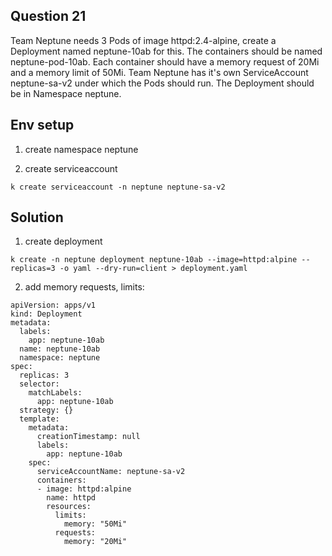 ## Question 21

Team Neptune needs 3 Pods of image httpd:2.4-alpine, create a Deployment named neptune-10ab for this. The containers should be named neptune-pod-10ab. Each container should have a memory request of 20Mi and a memory limit of 50Mi.
Team Neptune has it's own ServiceAccount neptune-sa-v2 under which the Pods should run. The Deployment should be in Namespace neptune.

## Env setup

1. create namespace neptune

2. create serviceaccount

```
k create serviceaccount -n neptune neptune-sa-v2
```

## Solution

1. create deployment

```
k create -n neptune deployment neptune-10ab --image=httpd:alpine --replicas=3 -o yaml --dry-run=client > deployment.yaml
```

2. add memory requests, limits:
```
apiVersion: apps/v1
kind: Deployment
metadata:
  labels:
    app: neptune-10ab
  name: neptune-10ab
  namespace: neptune
spec:
  replicas: 3
  selector:
    matchLabels:
      app: neptune-10ab
  strategy: {}
  template:
    metadata:
      creationTimestamp: null
      labels:
        app: neptune-10ab
    spec:
      serviceAccountName: neptune-sa-v2
      containers:
      - image: httpd:alpine
        name: httpd
        resources:
          limits:
            memory: "50Mi"
          requests:
            memory: "20Mi"
```